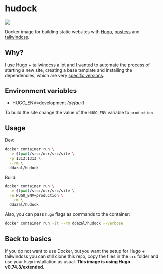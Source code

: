 # hudock

![](https://www.repostatus.org/badges/latest/wip.svg)

Docker image for building static websites with [Hugo](https://gohugo.io/), [postcss](https://postcss.org/) and [tailwindcss](https://tailwindcss.com/). 

## Why?

I use Hugo + tailwindcss a lot and I wanted to automate the process of starting a new site, creating a base template and installing the dependencies, which are very [specific versions](./src/package.json).

## Environment variables

- HUGO_ENV=development _(default)_

To build the site change the value of the `HUGO_ENV` variable to `production`

## Usage

Dev:

```sh
docker container run \
  -v $(pwd)/src:/usr/src/site \
  -p 1313:1313 \
  --rm \
  ddazal/hudock
```

Build:

```sh
docker container run \
  -v $(pwd)/src:/usr/src/site \
  -e HUGO_ENV=production \
  --rm \
  ddazal/hudock
```

Also, you can pass `hugo` flags as commands to the container:

```sh
docker container run -it --rm ddazal/hudock --verbose
```

## Back to basics

If you do not want to use Docker, but you want the setup for Hugo + tailwindcss you can still clone this repo, copy the files in the `src` folder and use your `hugo` installation as usual. __This image is using Hugo v0.74.3/extended__.